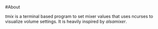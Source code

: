 #About

_tmix_ is a terminal based program to set mixer values that uses ncurses
to visualize volume settings. It is heavily inspired by _alsamixer_.
